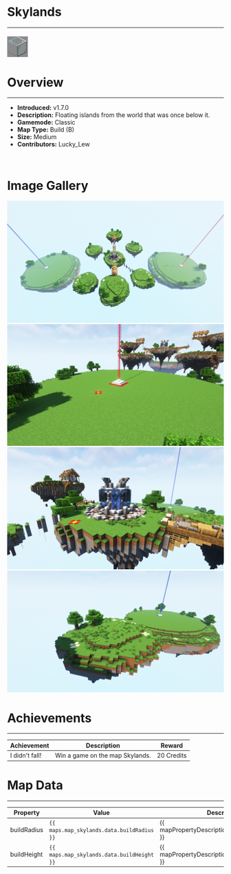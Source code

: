 # Skylands

***

#### ![skylandsicon](../assets/icons/skylands-icon.jpg)

# Overview
***
- **Introduced:** v1.7.0
- **Description:** Floating islands from the world that was once below it.
- **Gamemode:** Classic
- **Map Type:** Build (B)
- **Size:** Medium
- **Contributors:** Lucky_Lew

<br />  

# Image Gallery
![Skylands - Overview](../assets/maps/skylands/skylands-overview.jpg '')
![Skylands - Beacon](../assets/maps/skylands/skylands-beacon.jpg '')
![Skylands - Middle](../assets/maps/skylands/skylands-middle.jpg '')
![Skylands - Sponges](../assets/maps/skylands/skylands-sponge.jpg '')

# Achievements
***

| Achievement | Description | Reward |
| ----- | ----- | ------ |
| I didn't fall! | Win a game on the map Skylands. | 20 Credits |



# Map Data
***

| Property | Value | Description |
| ----------- | ----------- | ------ |
| buildRadius |`{{ maps.map_skylands.data.buildRadius }}`| {{ mapPropertyDescriptions.buildRadius.classic }} |
| buildHeight |`{{ maps.map_skylands.data.buildHeight }}`| {{ mapPropertyDescriptions.buildHeight.classic }} |